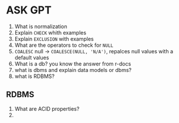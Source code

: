 # ASK GPT

1. What is normalization
2. Explain `CHECK` whith examples
3. Explain `EXCLUSION` with examples
4. What are the operators to check for `NULL`
5. `COALESC` null -> `COALESCE(NULL, 'N/A')`, repalces null values with a default values
6. What is a db? you know the answer from r-docs
7. what is dbms and explain data models or dbms?
8. what is RDBMS?

## RDBMS

1. What are ACID properties?
2.
